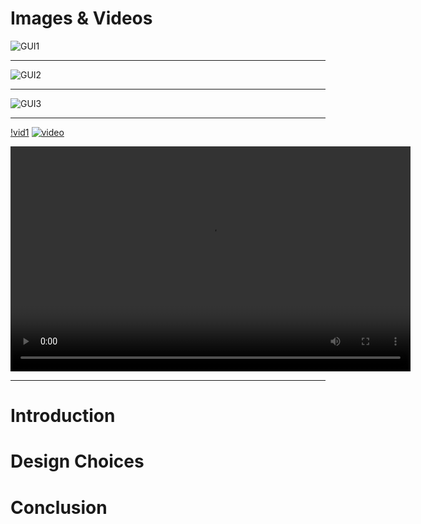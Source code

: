 # Images & Videos
![GUI1](https://github.com/terrabladex/periodiCpp-Storage/blob/main/Images%26Videos/table.png)

---
![GUI2](https://github.com/terrabladex/periodiCpp-Storage/blob/main/Images%26Videos/search.png)

---
![GUI3](https://github.com/terrabladex/periodiCpp-Storage/blob/main/Images%26Videos/dialog.png)

---

[!vid1](https://github.com/terrabladex/periodiCpp-Storage/blob/main/Images%26Videos/GUI-Recording-1.mkv)
[![video](https://github.com/terrabladex/periodiCpp-Storage/blob/main/Images%26Videos/search.png)](https://github.com/terrabladex/periodiCpp-Storage/blob/main/Images%26Videos/GUI-Recording-1.mkv)

<video width="640" height="360" controls>
  <source src="https://github.com/terrabladex/periodiCpp-Storage/blob/main/Images%26Videos/GUI-Recording-1.mkv" type="video/mkv">
  Your browser does not support the video tag.
</video>

---
# Introduction
# Design Choices
# Conclusion

